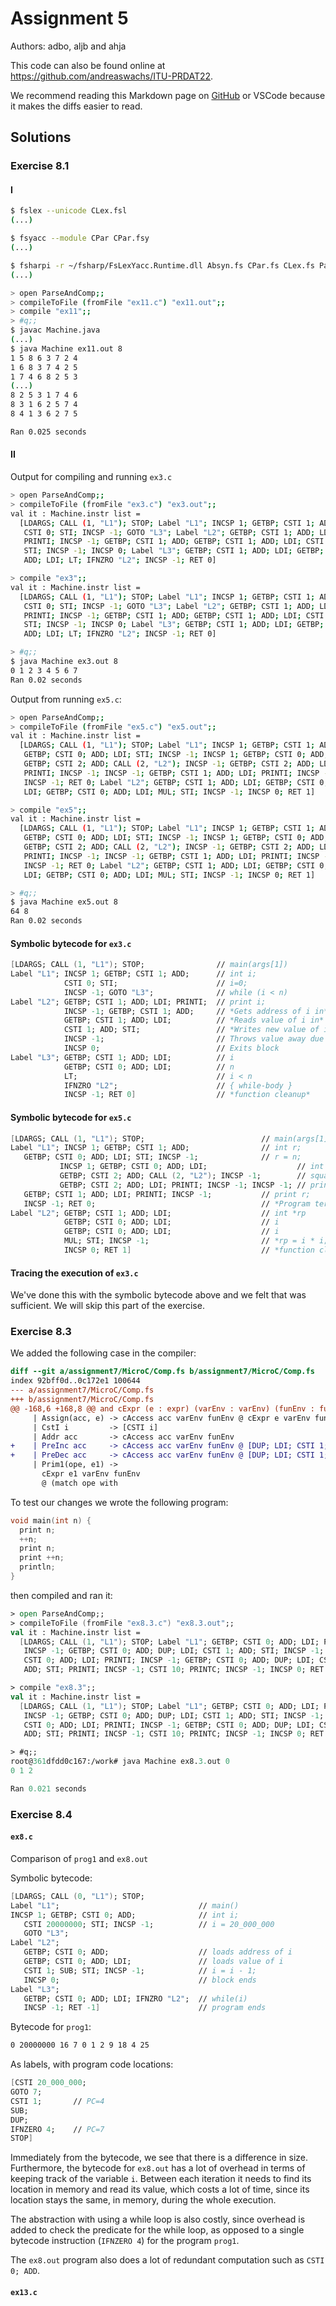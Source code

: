 # Assignment 5

Authors: adbo, aljb and ahja

This code can also be found online at <https://github.com/andreaswachs/ITU-PRDAT22>.

We recommend reading this Markdown page on [GitHub](https://github.com/andreaswachs/ITU-PRDAT22/blob/main/assignment7/README.md) or VSCode because it makes the diffs easier to read.

## Solutions

### Exercise 8.1

#### I

```sh
$ fslex --unicode CLex.fsl
(...)

$ fsyacc --module CPar CPar.fsy
(...)

$ fsharpi -r ~/fsharp/FsLexYacc.Runtime.dll Absyn.fs CPar.fs CLex.fs Parse.fs Machine.fs Comp.fs ParseAndComp.fs   
(...)

> open ParseAndComp;;
> compileToFile (fromFile "ex11.c") "ex11.out";;
> compile "ex11";;
> #q;;
$ javac Machine.java
(...)
$ java Machine ex11.out 8
1 5 8 6 3 7 2 4
1 6 8 3 7 4 2 5
1 7 4 6 8 2 5 3
(...)
8 2 5 3 1 7 4 6
8 3 1 6 2 5 7 4
8 4 1 3 6 2 7 5

Ran 0.025 seconds
```


#### II


Output for compiling and running `ex3.c`

```sh
> open ParseAndComp;;
> compileToFile (fromFile "ex3.c") "ex3.out";;
val it : Machine.instr list =
  [LDARGS; CALL (1, "L1"); STOP; Label "L1"; INCSP 1; GETBP; CSTI 1; ADD;
   CSTI 0; STI; INCSP -1; GOTO "L3"; Label "L2"; GETBP; CSTI 1; ADD; LDI;
   PRINTI; INCSP -1; GETBP; CSTI 1; ADD; GETBP; CSTI 1; ADD; LDI; CSTI 1; ADD;
   STI; INCSP -1; INCSP 0; Label "L3"; GETBP; CSTI 1; ADD; LDI; GETBP; CSTI 0;
   ADD; LDI; LT; IFNZRO "L2"; INCSP -1; RET 0]

> compile "ex3";;
val it : Machine.instr list =
  [LDARGS; CALL (1, "L1"); STOP; Label "L1"; INCSP 1; GETBP; CSTI 1; ADD;
   CSTI 0; STI; INCSP -1; GOTO "L3"; Label "L2"; GETBP; CSTI 1; ADD; LDI;
   PRINTI; INCSP -1; GETBP; CSTI 1; ADD; GETBP; CSTI 1; ADD; LDI; CSTI 1; ADD;
   STI; INCSP -1; INCSP 0; Label "L3"; GETBP; CSTI 1; ADD; LDI; GETBP; CSTI 0;
   ADD; LDI; LT; IFNZRO "L2"; INCSP -1; RET 0]

> #q;;
$ java Machine ex3.out 8
0 1 2 3 4 5 6 7
Ran 0.02 seconds
```

Output from running `ex5.c`:

```sh
> open ParseAndComp;;
> compileToFile (fromFile "ex5.c") "ex5.out";;
val it : Machine.instr list =
  [LDARGS; CALL (1, "L1"); STOP; Label "L1"; INCSP 1; GETBP; CSTI 1; ADD;
   GETBP; CSTI 0; ADD; LDI; STI; INCSP -1; INCSP 1; GETBP; CSTI 0; ADD; LDI;
   GETBP; CSTI 2; ADD; CALL (2, "L2"); INCSP -1; GETBP; CSTI 2; ADD; LDI;
   PRINTI; INCSP -1; INCSP -1; GETBP; CSTI 1; ADD; LDI; PRINTI; INCSP -1;
   INCSP -1; RET 0; Label "L2"; GETBP; CSTI 1; ADD; LDI; GETBP; CSTI 0; ADD;
   LDI; GETBP; CSTI 0; ADD; LDI; MUL; STI; INCSP -1; INCSP 0; RET 1]

> compile "ex5";;
val it : Machine.instr list =
  [LDARGS; CALL (1, "L1"); STOP; Label "L1"; INCSP 1; GETBP; CSTI 1; ADD;
   GETBP; CSTI 0; ADD; LDI; STI; INCSP -1; INCSP 1; GETBP; CSTI 0; ADD; LDI;
   GETBP; CSTI 2; ADD; CALL (2, "L2"); INCSP -1; GETBP; CSTI 2; ADD; LDI;
   PRINTI; INCSP -1; INCSP -1; GETBP; CSTI 1; ADD; LDI; PRINTI; INCSP -1;
   INCSP -1; RET 0; Label "L2"; GETBP; CSTI 1; ADD; LDI; GETBP; CSTI 0; ADD;
   LDI; GETBP; CSTI 0; ADD; LDI; MUL; STI; INCSP -1; INCSP 0; RET 1]

> #q;;
$ java Machine ex5.out 8
64 8
Ran 0.02 seconds
```

#### Symbolic bytecode for `ex3.c`

```fs
[LDARGS; CALL (1, "L1"); STOP;                // main(args[1])
Label "L1"; INCSP 1; GETBP; CSTI 1; ADD;      // int i;
            CSTI 0; STI;                      // i=0;
            INCSP -1; GOTO "L3";              // while (i < n)
Label "L2"; GETBP; CSTI 1; ADD; LDI; PRINTI;  // print i;
            INCSP -1; GETBP; CSTI 1; ADD;     // *Gets address of i in* i=i+1;
            GETBP; CSTI 1; ADD; LDI;          // *Reads value of i in* i=i+1;
            CSTI 1; ADD; STI;                 // *Writes new value of i in* i=i+1;
            INCSP -1;                         // Throws value away due to semicolon in `i=i+1`
            INCSP 0;                          // Exits block
Label "L3"; GETBP; CSTI 1; ADD; LDI;          // i
            GETBP; CSTI 0; ADD; LDI;          // n
            LT;                               // i < n
            IFNZRO "L2";                      // { while-body }
            INCSP -1; RET 0]                  // *function cleanup*
```


#### Symbolic bytecode for `ex5.c`


```fs
[LDARGS; CALL (1, "L1"); STOP;                          // main(args[1])
Label "L1"; INCSP 1; GETBP; CSTI 1; ADD;                // int r;
   GETBP; CSTI 0; ADD; LDI; STI; INCSP -1;              // r = n;
           INCSP 1; GETBP; CSTI 0; ADD; LDI;                    // int r;
           GETBP; CSTI 2; ADD; CALL (2, "L2"); INCSP -1;        // square(n, &r);
           GETBP; CSTI 2; ADD; LDI; PRINTI; INCSP -1; INCSP -1; // print r;
   GETBP; CSTI 1; ADD; LDI; PRINTI; INCSP -1;           // print r;
   INCSP -1; RET 0;                                     // *Program termination*
Label "L2"; GETBP; CSTI 1; ADD; LDI;                    // int *rp
            GETBP; CSTI 0; ADD; LDI;                    // i
            GETBP; CSTI 0; ADD; LDI;                    // i
            MUL; STI; INCSP -1;                         // *rp = i * i;
            INCSP 0; RET 1]                             // *function cleanup*
```



#### Tracing the execution of `ex3.c`

We've done this with the symbolic bytecode above and we felt that was sufficient. We will skip this part of the exercise.

### Exercise 8.3

We added the following case in the compiler:

```diff
diff --git a/assignment7/MicroC/Comp.fs b/assignment7/MicroC/Comp.fs
index 92bff0d..0c172e1 100644
--- a/assignment7/MicroC/Comp.fs
+++ b/assignment7/MicroC/Comp.fs
@@ -168,6 +168,8 @@ and cExpr (e : expr) (varEnv : varEnv) (funEnv : funEnv) : instr list =
     | Assign(acc, e) -> cAccess acc varEnv funEnv @ cExpr e varEnv funEnv @ [STI]
     | CstI i         -> [CSTI i]
     | Addr acc       -> cAccess acc varEnv funEnv
+    | PreInc acc     -> cAccess acc varEnv funEnv @ [DUP; LDI; CSTI 1; ADD; STI]
+    | PreDec acc     -> cAccess acc varEnv funEnv @ [DUP; LDI; CSTI 1; SUB; STI]
     | Prim1(ope, e1) ->
       cExpr e1 varEnv funEnv
       @ (match ope with
```

To test our changes we wrote the following program:


```c
void main(int n) {
  print n;
  ++n;
  print n;
  print ++n;
  println;
}
```

then compiled and ran it:


```fsi
> open ParseAndComp;;
> compileToFile (fromFile "ex8.3.c") "ex8.3.out";;
val it : Machine.instr list =
  [LDARGS; CALL (1, "L1"); STOP; Label "L1"; GETBP; CSTI 0; ADD; LDI; PRINTI;
   INCSP -1; GETBP; CSTI 0; ADD; DUP; LDI; CSTI 1; ADD; STI; INCSP -1; GETBP;
   CSTI 0; ADD; LDI; PRINTI; INCSP -1; GETBP; CSTI 0; ADD; DUP; LDI; CSTI 1;
   ADD; STI; PRINTI; INCSP -1; CSTI 10; PRINTC; INCSP -1; INCSP 0; RET 0]

> compile "ex8.3";;
val it : Machine.instr list =
  [LDARGS; CALL (1, "L1"); STOP; Label "L1"; GETBP; CSTI 0; ADD; LDI; PRINTI;
   INCSP -1; GETBP; CSTI 0; ADD; DUP; LDI; CSTI 1; ADD; STI; INCSP -1; GETBP;
   CSTI 0; ADD; LDI; PRINTI; INCSP -1; GETBP; CSTI 0; ADD; DUP; LDI; CSTI 1;
   ADD; STI; PRINTI; INCSP -1; CSTI 10; PRINTC; INCSP -1; INCSP 0; RET 0]

> #q;;
root@361dfdd0c167:/work# java Machine ex8.3.out 0
0 1 2

Ran 0.021 seconds
```


### Exercise 8.4


#### `ex8.c`

Comparison of `prog1` and `ex8.out`


Symbolic bytecode:
```fs
[LDARGS; CALL (0, "L1"); STOP; 
Label "L1";                               // main()
INCSP 1; GETBP; CSTI 0; ADD;              // int i;
   CSTI 20000000; STI; INCSP -1;          // i = 20_000_000
   GOTO "L3"; 
Label "L2"; 
   GETBP; CSTI 0; ADD;                    // loads address of i
   GETBP; CSTI 0; ADD; LDI;               // loads value of i
   CSTI 1; SUB; STI; INCSP -1;            // i = i - 1;
   INCSP 0;                               // block ends
Label "L3"; 
   GETBP; CSTI 0; ADD; LDI; IFNZRO "L2";  // while(i)
   INCSP -1; RET -1]                      // program ends
```


Bytecode for `prog1`:

```txt
0 20000000 16 7 0 1 2 9 18 4 25
```

As labels, with program code locations:

```fs
[CSTI 20_000_000;
GOTO 7; 
CSTI 1;       // PC=4
SUB;
DUP;
IFNZERO 4;    // PC=7
STOP]
```


Immediately from the bytecode, we see that there is a difference in size.
Furthermore, the bytecode for `ex8.out` has a lot of overhead in terms of keeping track of the variable `i`. Between each iteration it needs to find its location in memory and read its value, which costs a lot of time, since its location stays the same, in memory, during the whole execution.

The abstraction with using a while loop is also costly, since overhead is added to check the predicate for the while loop, as opposed to a single bytecode instruction (`IFNZERO 4`) for the program `prog1`.

The `ex8.out` program also does a lot of redundant computation such as `CSTI 0; ADD`.

#### `ex13.c`
